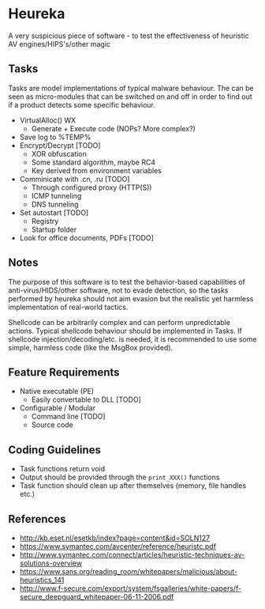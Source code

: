 Heureka
=======

A very suspicious piece of software - to test the effectiveness of heuristic AV engines/HIPS's/other magic

Tasks
----- 

Tasks are model implementations of typical malware behaviour. The can be seen as micro-modules that can be switched on and off in order to find out if a product detects some specific behaviour.
	
  * VirtualAlloc() WX
    * Generate + Execute code (NOPs? More complex?)
  * Save log to %TEMP%
  * Encrypt/Decrypt [TODO]
    * XOR obfuscation 
    * Some standard algorithm, maybe RC4 
    * Key derived from environment variables 
  * Comminicate with .cn, .ru [TODO] 
    * Through configured proxy (HTTP(S))
    * ICMP tunneling
    * DNS tunneling
  * Set autostart [TODO]
    * Registry
    * Startup folder
  * Look for office documents, PDFs [TODO]

## Notes

The purpose of this software is to test the behavior-based capabilities of anti-virus/HIDS/other software, not to evade detection, so the tasks performed by heureka should not aim evasion but the realistic yet harmless implementation of real-world tactics. 

Shellcode can be arbitrarily complex and can perform unpredictable actions. Typical shellcode behaviour should be implemented in Tasks. If shellcode injection/decoding/etc. is needed, it is recommended to use some simple, harmless code (like the MsgBox provided). 
  
Feature Requirements
--------------------

* Native executable (PE)
  * Easily convertable to DLL [TODO]
* Configurable / Modular
  * Command line [TODO]
  * Source code

Coding Guidelines
-----------------

* Task functions return void
* Output should be provided through the `print_XXX()` functions
* Task function should clean up after themselves (memory, file handles etc.)
  
References
----------

* <http://kb.eset.nl/esetkb/index?page=content&id=SOLN127>
* <https://www.symantec.com/avcenter/reference/heuristc.pdf>
* <http://www.symantec.com/connect/articles/heuristic-techniques-av-solutions-overview>
* <https://www.sans.org/reading_room/whitepapers/malicious/about-heuristics_141>
* <http://www.f-secure.com/export/system/fsgalleries/white-papers/f-secure_deepguard_whitepaper-06-11-2006.pdf>